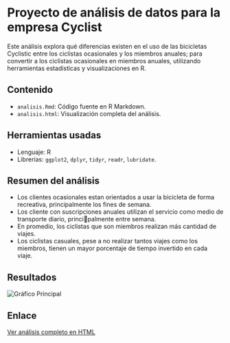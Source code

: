 # Proyecto de análisis de datos para la empresa  Cyclist

Este análisis explora qué diferencias existen en el uso de las bicicletas Cyclistic entre los ciclistas ocasionales y los miembros
anuales; para convertir a los ciclistas ocasionales en miembros anuales, utilizando herramientas estadísticas y visualizaciones en R.

## Contenido
- `analisis.Rmd`: Código fuente en R Markdown.
- `analisis.html`: Visualización completa del análisis.

## Herramientas usadas
- Lenguaje: R
- Librerías: `ggplot2`, `dplyr`, `tidyr`, `readr`, `lubridate`.

## Resumen del análisis
- Los clientes ocasionales estan orientados a usar la bicicleta de forma recreativa, principalmente los fines de semana.
- Los cliente con suscripciones anuales utilizan el servicio como medio de transporte diario, principalmente entre semana.
- En promedio, los ciclistas que son miembros realizan más cantidad de viajes.
- Los ciclistas casuales, pese a no realizar tantos viajes como los miembros, tienen un mayor porcentaje de tiempo invertido en cada viaje.

## Resultados

![Gráfico Principal](images/grafico_principal.png)

## Enlace
[Ver análisis completo en HTML](https://tuusuario.github.io/analisis-datos/analisis.html)
